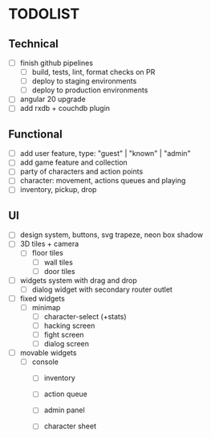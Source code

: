 # TODOLIST

## Technical

- [ ] finish github pipelines
  - [ ] build, tests, lint, format checks on PR
  - [ ] deploy to staging environments
  - [ ] deploy to production environments
- [ ] angular 20 upgrade
- [ ] add rxdb + couchdb plugin 

## Functional
- [ ] add user feature, type: "guest" | "known" | "admin"
- [ ] add game feature and collection
- [ ] party of characters and action points
- [ ] character: movement, actions queues and playing
- [ ] inventory, pickup, drop

## UI
- [ ] design system, buttons, svg trapeze, neon box shadow
- [ ] 3D tiles + camera
  - [ ] floor tiles
	- [ ] wall tiles
	- [ ] door tiles
- [ ] widgets system with drag and drop
  - [ ] dialog widget with secondary router outlet
- [ ] fixed widgets
  - [ ] minimap
	- [ ] character-select (+stats)
	- [ ] hacking screen
	- [ ] fight screen
	- [ ] dialog screen
- [ ] movable widgets
  - [ ] console
	- [ ] inventory
	- [ ] action queue
	- [ ] admin panel
	- [ ] character sheet

